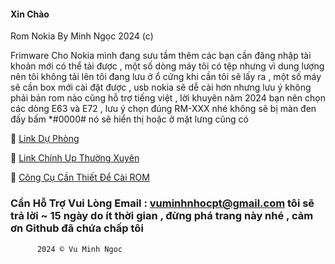 #### Xin Chào
Rom Nokia By Minh Ngọc 2024 (c)

Frimware Cho Nokia mình đang sưu tầm thêm các bạn cần đăng nhập tài khoản mới có thể tải được , một số dòng máy tôi có tệp nhưng vì dung lượng nên tôi không tải lên tôi đang lưu ở ổ cứng khi cần tôi sẽ lấy ra , một số máy sẽ cần box mới cài đặt được , usb nokia sẽ dễ cài hơn nhưng lưu ý không phải bản rom nào cũng hỗ trợ tiếng việt , lời khuyên năm 2024 bạn nên chọn các dòng E63 và E72 , lưu ý chọn đúng RM-XXX nhé không sẽ bị màn đen đấy bấm *#0000# nó sẽ hiển thị hoặc ở mặt lưng cũng có 




🧩 [Link Dự Phòng](https://www.mediafire.com/folder/pzuviltbxeiuu/Rom_nokia)

🧩 [Link Chính Up Thường Xuyên](https://terabox.link/s/1oqn1aTz0SfzYb09y81K0ow)

🧩 [Công Cụ Cần Thiết Để Cài ROM](https://terabox.link/s/1O7zkpydinKov69Q1xOcNOw)

### Cần Hỗ Trợ Vui Lòng Email : vuminhnhocpt@gmail.com tôi sẽ trả lời ~ 15 ngày do ít thời gian , đừng phá trang này nhé , cảm ơn Github đã chứa chấp tôi




   
      
      
      
          2024 © Vu Minh Ngoc 
